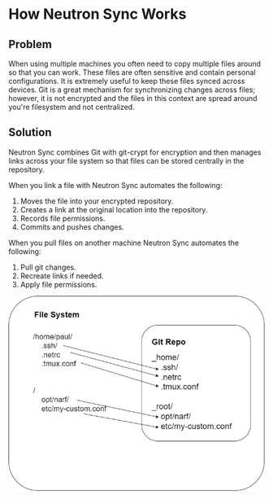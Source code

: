 # How Neutron Sync Works

## Problem

When using multiple machines you often need to copy multiple files around so that you can work. These files are often sensitive and contain personal configurations. It is extremely useful to keep these files synced across devices. Git is a great mechanism for synchronizing changes across files; however, it is not encrypted and the files in this context are spread around you're filesystem and not centralized.

## Solution

Neutron Sync combines Git with git-crypt for encryption and then manages links across your file system so that files can be stored centrally in the repository.

When you link a file with Neutron Sync automates the following:

1. Moves the file into your encrypted repository.
1. Creates a link at the original location into the repository.
1. Records file permissions.
1. Commits and pushes changes.

When you pull files on another machine Neutron Sync automates the following:

1. Pull git changes.
1. Recreate links if needed.
1. Apply file permissions.

![nsync flow](nsync-flow.drawio.png)
